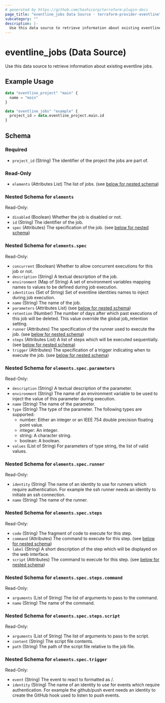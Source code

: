 ```yaml
---
# generated by https://github.com/hashicorp/terraform-plugin-docs
page_title: "eventline_jobs Data Source - terraform-provider-eventline"
subcategory: ""
description: |-
  Use this data source to retrieve information about existing eventline jobs.
---
```


# eventline_jobs (Data Source)

Use this data source to retrieve information about existing eventline jobs.

## Example Usage

```terraform
data "eventline_project" "main" {
  name = "main"
}

data "eventline_jobs" "example" {
  project_id = data.eventline_project.main.id
}
```

<!-- schema generated by tfplugindocs -->
## Schema

### Required

- `project_id` (String) The identifier of the project the jobs are part of.

### Read-Only

- `elements` (Attributes List) The list of jobs. (see [below for nested schema](#nestedatt--elements))

<a id="nestedatt--elements"></a>
### Nested Schema for `elements`

Read-Only:

- `disabled` (Boolean) Whether the job is disabled or not.
- `id` (String) The identifier of the job.
- `spec` (Attributes) The specification of the job. (see [below for nested schema](#nestedatt--elements--spec))

<a id="nestedatt--elements--spec"></a>
### Nested Schema for `elements.spec`

Read-Only:

- `concurrent` (Boolean) Whether to allow concurrent executions for this job or not.
- `description` (String) A textual description of the job.
- `environment` (Map of String) A set of environment variables mapping names to values to be defined during job execution.
- `identities` (Set of String) Set of eventline identities names to inject during job execution.
- `name` (String) The name of the job.
- `parameters` (Attributes List) (see [below for nested schema](#nestedatt--elements--spec--parameters))
- `retention` (Number) The number of days after which past executions of this job will be deleted. This value override the global job_retention setting.
- `runner` (Attributes) The specification of the runner used to execute the job. (see [below for nested schema](#nestedatt--elements--spec--runner))
- `steps` (Attributes List) A list of steps which will be executed sequentially. (see [below for nested schema](#nestedatt--elements--spec--steps))
- `trigger` (Attributes) The specification of a trigger indicating when to execute the job. (see [below for nested schema](#nestedatt--elements--spec--trigger))

<a id="nestedatt--elements--spec--parameters"></a>
### Nested Schema for `elements.spec.parameters`

Read-Only:

- `description` (String) A textual description of the parameter.
- `environment` (String) The name of an environment variable to be used to inject the value of this parameter during execution.
- `name` (String) The name of the parameter.
- `type` (String) The type of the parameter. The following types are supported:
  - number: Either an integer or an IEEE 754 double precision floating point value.
  - integer: An integer.
  - string: A character string.
  - boolean: A boolean.
- `values` (List of String) For parameters of type string, the list of valid values.


<a id="nestedatt--elements--spec--runner"></a>
### Nested Schema for `elements.spec.runner`

Read-Only:

- `identity` (String) The name of an identity to use for runners which require authentication. For example the ssh runner needs an identity to initiate an ssh connection.
- `name` (String) The name of the runner.


<a id="nestedatt--elements--spec--steps"></a>
### Nested Schema for `elements.spec.steps`

Read-Only:

- `code` (String) The fragment of code to execute for this step.
- `command` (Attributes) The command to execute for this step. (see [below for nested schema](#nestedatt--elements--spec--steps--command))
- `label` (String) A short description of the step which will be displayed on the web interface.
- `script` (Attributes) The command to execute for this step. (see [below for nested schema](#nestedatt--elements--spec--steps--script))

<a id="nestedatt--elements--spec--steps--command"></a>
### Nested Schema for `elements.spec.steps.command`

Read-Only:

- `arguments` (List of String) The list of arguments to pass to the command.
- `name` (String) The name of the command.


<a id="nestedatt--elements--spec--steps--script"></a>
### Nested Schema for `elements.spec.steps.script`

Read-Only:

- `arguments` (List of String) The list of arguments to pass to the script.
- `content` (String) The script file contents.
- `path` (String) The path of the script file relative to the job file.



<a id="nestedatt--elements--spec--trigger"></a>
### Nested Schema for `elements.spec.trigger`

Read-Only:

- `event` (String) The event to react to formatted as <connector>/<event>.
- `identity` (String) The name of an identity to use for events which require authentication. For example the github/push event needs an identity to create the GitHub hook used to listen to push events.
